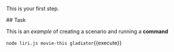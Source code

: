 This is your first step.

## Task

This is an _example_ of creating a scenario and running a **command**

`node liri.js movie-this gladiator`{{execute}}

